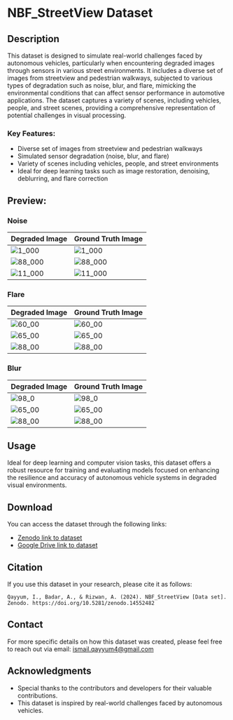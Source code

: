 # NBF_StreetView Dataset

## Description

This dataset is designed to simulate real-world challenges faced by autonomous vehicles, particularly when encountering degraded images through sensors in various street environments. It includes a diverse set of images from streetview and pedestrian walkways, subjected to various types of degradation such as noise, blur, and flare, mimicking the environmental conditions that can affect sensor performance in automotive applications. The dataset captures a variety of scenes, including vehicles, people, and street scenes, providing a comprehensive representation of potential challenges in visual processing.

### Key Features:
- Diverse set of images from streetview and pedestrian walkways
- Simulated sensor degradation (noise, blur, and flare)
- Variety of scenes including vehicles, people, and street environments
- Ideal for deep learning tasks such as image restoration, denoising, deblurring, and flare correction

## Preview:

### Noise
| Degraded Image | Ground Truth Image |
|----------------|--------------------|
| ![1_000](https://github.com/user-attachments/assets/674a3d13-d0ae-4421-a879-67c3f954c706) | ![1_000](https://github.com/user-attachments/assets/d34e548d-d8f4-4b48-bb48-f6d81e9d7001) |
| ![88_000](https://github.com/user-attachments/assets/f2fe6b63-6a6d-42d3-b9d5-ca84ad6c21a2) | ![88_000](https://github.com/user-attachments/assets/f4195e8a-89d6-4dec-bc65-75721ecdbd94) |
| ![11_000](https://github.com/user-attachments/assets/eb049483-79d5-4542-97a2-6f394555abd6) | ![11_000](https://github.com/user-attachments/assets/d81ef7ae-d45c-4141-b4c0-33b9a9462e95) |

### Flare
| Degraded Image | Ground Truth Image |
|----------------|--------------------|
| ![60_00](https://github.com/user-attachments/assets/44c4fd5d-72a0-4dff-809c-0af5607448e9) | ![60_00](https://github.com/user-attachments/assets/06e11197-39a3-49b6-9a54-e3ef8cc84402) |
| ![65_00](https://github.com/user-attachments/assets/267e7795-2b6b-4213-b20d-6983807ee38c) | ![65_00](https://github.com/user-attachments/assets/3960eb2f-7182-46f6-a702-d2f25b06f680) |
| ![88_00](https://github.com/user-attachments/assets/b960982e-9997-415e-b6d6-3049d0b69952) | ![88_00](https://github.com/user-attachments/assets/7b2980d2-3bcc-43a2-ba8c-b9329084f019) |

### Blur
| Degraded Image | Ground Truth Image |
|----------------|--------------------|
| ![98_0](https://github.com/user-attachments/assets/a5cd0d20-fb4d-463f-9196-6bcfc56b0d9e) | ![98_0](https://github.com/user-attachments/assets/47123815-a265-4706-bf90-946506cef912)|
| ![65_00](https://github.com/user-attachments/assets/267e7795-2b6b-4213-b20d-6983807ee38c) | ![65_00](https://github.com/user-attachments/assets/3960eb2f-7182-46f6-a702-d2f25b06f680) |
| ![88_00](https://github.com/user-attachments/assets/b960982e-9997-415e-b6d6-3049d0b69952) | ![88_00](https://github.com/user-attachments/assets/7b2980d2-3bcc-43a2-ba8c-b9329084f019) |

## Usage

Ideal for deep learning and computer vision tasks, this dataset offers a robust resource for training and evaluating models focused on enhancing the resilience and accuracy of autonomous vehicle systems in degraded visual environments.

## Download

You can access the dataset through the following links:

- [Zenodo link to dataset](https://doi.org/10.5281/zenodo.14552482) 
- [Google Drive link to dataset](https://drive.google.com/drive/folders/1j2vi9OeHsBr0aOE7IXpr0E3SFSV9bjCf?usp=sharing) 

## Citation

If you use this dataset in your research, please cite it as follows:

```Qayyum, I., Badar, A., & Rizwan, A. (2024). NBF_StreetView [Data set]. Zenodo. https://doi.org/10.5281/zenodo.14552482```

## Contact

For more specific details on how this dataset was created, please feel free to reach out via email: ismail.qayyum4@gmail.com

## Acknowledgments

- Special thanks to the contributors and developers for their valuable contributions.
- This dataset is inspired by real-world challenges faced by autonomous vehicles.
